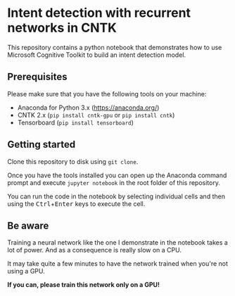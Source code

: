 # Intent detection with recurrent networks in CNTK
This repository contains a python notebook that demonstrates how to use
Microsoft Cognitive Toolkit to build an intent detection model.

## Prerequisites
Please make sure that you have the following tools on your machine:

 - Anaconda for Python 3.x (https://anaconda.org/)
 - CNTK 2.x (`pip install cntk-gpu` or `pip install cntk`)
 - Tensorboard (`pip install tensorboard`)

## Getting started
Clone this repository to disk using `git clone`.

Once you have the tools installed you can open up the Anaconda command prompt
and execute `jupyter notebook` in the root folder of this repository.

You can run the code in the notebook by selecting individual cells and then
using the <kbd>Ctrl</kbd>+<kbd>Enter</kbd> keys to execute the cell.

## Be aware
Training a neural network like the one I demonstrate in the notebook 
takes a lot of power. And as a consequence is really slow on a CPU.

It may take quite a few minutes to have the network trained when you're not
using a GPU.

**If you can, please train this network only on a GPU!**
